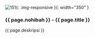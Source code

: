 ---
---

![151](/static/img/hibahcms/151.png){: .img-responsive }{: width="350" }

### {{ page.nohibah }} - {{ page.title }}

{{ page.deskripsi }}
